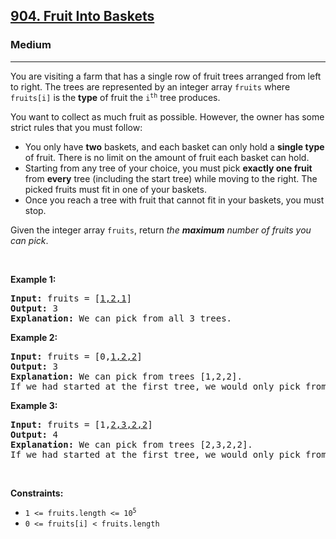 <h2><a href="https://leetcode.com/problems/fruit-into-baskets/">904. Fruit Into Baskets</a></h2><h3>Medium</h3><hr><div style="user-select: auto;"><p style="user-select: auto;">You are visiting a farm that has a single row of fruit trees arranged from left to right. The trees are represented by an integer array <code style="user-select: auto;">fruits</code> where <code style="user-select: auto;">fruits[i]</code> is the <strong style="user-select: auto;">type</strong> of fruit the <code style="user-select: auto;">i<sup style="user-select: auto;">th</sup></code> tree produces.</p>

<p style="user-select: auto;">You want to collect as much fruit as possible. However, the owner has some strict rules that you must follow:</p>

<ul style="user-select: auto;">
	<li style="user-select: auto;">You only have <strong style="user-select: auto;">two</strong> baskets, and each basket can only hold a <strong style="user-select: auto;">single type</strong> of fruit. There is no limit on the amount of fruit each basket can hold.</li>
	<li style="user-select: auto;">Starting from any tree of your choice, you must pick <strong style="user-select: auto;">exactly one fruit</strong> from <strong style="user-select: auto;">every</strong> tree (including the start tree) while moving to the right. The picked fruits must fit in one of your baskets.</li>
	<li style="user-select: auto;">Once you reach a tree with fruit that cannot fit in your baskets, you must stop.</li>
</ul>

<p style="user-select: auto;">Given the integer array <code style="user-select: auto;">fruits</code>, return <em style="user-select: auto;">the <strong style="user-select: auto;">maximum</strong> number of fruits you can pick</em>.</p>

<p style="user-select: auto;">&nbsp;</p>
<p style="user-select: auto;"><strong class="example" style="user-select: auto;">Example 1:</strong></p>

<pre style="user-select: auto;"><strong style="user-select: auto;">Input:</strong> fruits = [<u style="user-select: auto;">1,2,1</u>]
<strong style="user-select: auto;">Output:</strong> 3
<strong style="user-select: auto;">Explanation:</strong> We can pick from all 3 trees.
</pre>

<p style="user-select: auto;"><strong class="example" style="user-select: auto;">Example 2:</strong></p>

<pre style="user-select: auto;"><strong style="user-select: auto;">Input:</strong> fruits = [0,<u style="user-select: auto;">1,2,2</u>]
<strong style="user-select: auto;">Output:</strong> 3
<strong style="user-select: auto;">Explanation:</strong> We can pick from trees [1,2,2].
If we had started at the first tree, we would only pick from trees [0,1].
</pre>

<p style="user-select: auto;"><strong class="example" style="user-select: auto;">Example 3:</strong></p>

<pre style="user-select: auto;"><strong style="user-select: auto;">Input:</strong> fruits = [1,<u style="user-select: auto;">2,3,2,2</u>]
<strong style="user-select: auto;">Output:</strong> 4
<strong style="user-select: auto;">Explanation:</strong> We can pick from trees [2,3,2,2].
If we had started at the first tree, we would only pick from trees [1,2].
</pre>

<p style="user-select: auto;">&nbsp;</p>
<p style="user-select: auto;"><strong style="user-select: auto;">Constraints:</strong></p>

<ul style="user-select: auto;">
	<li style="user-select: auto;"><code style="user-select: auto;">1 &lt;= fruits.length &lt;= 10<sup style="user-select: auto;">5</sup></code></li>
	<li style="user-select: auto;"><code style="user-select: auto;">0 &lt;= fruits[i] &lt; fruits.length</code></li>
</ul>
</div>
